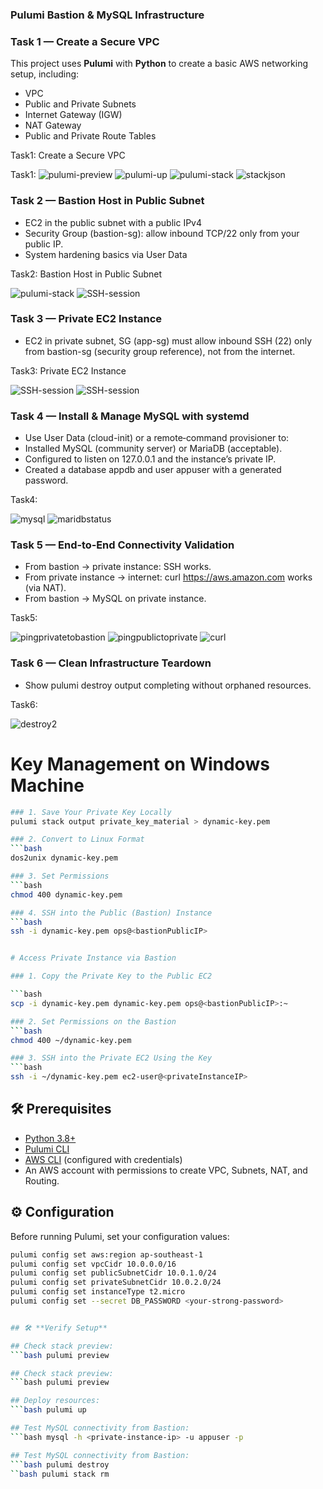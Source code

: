 ### **Pulumi Bastion & MySQL Infrastructure**


### Task 1 — Create a Secure VPC

This project uses **Pulumi** with **Python** to create a basic AWS networking setup, including:
- VPC
- Public and Private Subnets
- Internet Gateway (IGW)
- NAT Gateway
- Public and Private Route Tables


Task1: Create a Secure VPC

Task1:
![pulumi-preview](images/task1/pulumi-preview.png)
![pulumi-up](images/task1/pulumi-up.png)
![pulumi-stack](images/task1/pulumi-stack.png)
![stackjson](images/task1/stackjson.png)



### Task 2 — Bastion Host in Public Subnet

- EC2 in the public subnet with a public IPv4
- Security Group (bastion-sg): allow inbound TCP/22 only from your public IP.
- System hardening basics via User Data

Task2: Bastion Host in Public Subnet

![pulumi-stack](images/task2/pulumi-stack.png)
![SSH-session](images/task2/SSH-session.png)


### Task 3 — Private EC2 Instance

- EC2 in private subnet, SG (app-sg) must allow inbound SSH (22) only from bastion-sg (security group reference), not from the internet.

Task3: Private EC2 Instance

![SSH-session](images/task3/ssh.png)
![SSH-session](images/task3/sshs.png) 


### Task 4 — Install & Manage MySQL with systemd

- Use User Data (cloud-init) or a remote‑command provisioner to:
- Installed MySQL (community server) or MariaDB (acceptable).
- Configured to listen on 127.0.0.1 and the instance’s private IP.
- Created a database appdb and user appuser with a generated password.

Task4: 

![mysql](images/task4/mysql.png)
![maridbstatus](images/task4/maridbstatus.png)


### Task 5 — End‑to‑End Connectivity Validation

- From bastion → private instance: SSH works.
- From private instance → internet: curl https://aws.amazon.com works (via NAT).
- From bastion → MySQL on private instance.


Task5: 

![pingprivatetobastion](images/task5/pingprivatetobastion.png)
![pingpublictoprivate](images/task5/pingpublictoprivate.png)
![curl](images/task5/curl.png)


### Task 6 — Clean Infrastructure Teardown
- Show pulumi destroy output completing without orphaned resources.

Task6: 

![destroy2](images/task6/destroy2.png)


# Key Management on Windows Machine

```bash
### 1. Save Your Private Key Locally
pulumi stack output private_key_material > dynamic-key.pem

### 2. Convert to Linux Format
```bash
dos2unix dynamic-key.pem

### 3. Set Permissions
```bash
chmod 400 dynamic-key.pem

### 4. SSH into the Public (Bastion) Instance
```bash
ssh -i dynamic-key.pem ops@<bastionPublicIP>


# Access Private Instance via Bastion

### 1. Copy the Private Key to the Public EC2

```bash
scp -i dynamic-key.pem dynamic-key.pem ops@<bastionPublicIP>:~

### 2. Set Permissions on the Bastion
```bash
chmod 400 ~/dynamic-key.pem

### 3. SSH into the Private EC2 Using the Key
```bash
ssh -i ~/dynamic-key.pem ec2-user@<privateInstanceIP>

```

## 🛠️ **Prerequisites**
- [Python 3.8+](https://www.python.org/)
- [Pulumi CLI](https://www.pulumi.com/docs/get-started/install/)
- [AWS CLI](https://docs.aws.amazon.com/cli/latest/userguide/install-cliv2.html) (configured with credentials)
- An AWS account with permissions to create VPC, Subnets, NAT, and Routing.


## ⚙️ **Configuration**
Before running Pulumi, set your configuration values:

```bash
pulumi config set aws:region ap-southeast-1
pulumi config set vpcCidr 10.0.0.0/16
pulumi config set publicSubnetCidr 10.0.1.0/24
pulumi config set privateSubnetCidr 10.0.2.0/24
pulumi config set instanceType t2.micro
pulumi config set --secret DB_PASSWORD <your-strong-password>


## 🛠️ **Verify Setup**

## Check stack preview:
```bash pulumi preview

## Check stack preview:
```bash pulumi preview

## Deploy resources:
```bash pulumi up

## Test MySQL connectivity from Bastion:
```bash mysql -h <private-instance-ip> -u appuser -p

## Test MySQL connectivity from Bastion:
```bash pulumi destroy
``bash pulumi stack rm


